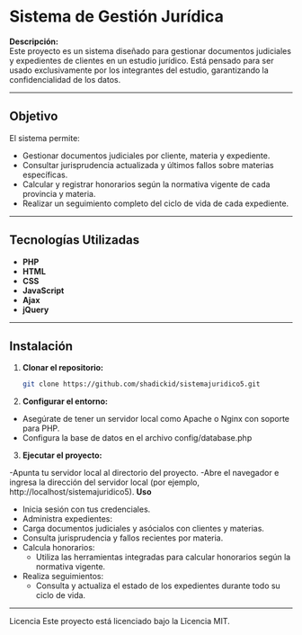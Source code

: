# Sistema de Gestión Jurídica

**Descripción:**  
Este proyecto es un sistema diseñado para gestionar documentos judiciales y expedientes de clientes en un estudio jurídico. Está pensado para ser usado exclusivamente por los integrantes del estudio, garantizando la confidencialidad de los datos.

---

## Objetivo

El sistema permite:  
- Gestionar documentos judiciales por cliente, materia y expediente.  
- Consultar jurisprudencia actualizada y últimos fallos sobre materias específicas.  
- Calcular y registrar honorarios según la normativa vigente de cada provincia y materia.  
- Realizar un seguimiento completo del ciclo de vida de cada expediente.  

---

## Tecnologías Utilizadas

- **PHP**  
- **HTML**  
- **CSS**  
- **JavaScript**  
- **Ajax**  
- **jQuery**  

---

## Instalación

1. **Clonar el repositorio:**  
   ```bash
   git clone https://github.com/shadickid/sistemajuridico5.git

2. **Configurar el entorno:**
-  Asegúrate de tener un servidor local como Apache o Nginx con soporte para PHP.
-  Configura la base de datos en el archivo config/database.php

3. **Ejecutar el proyecto:**

-Apunta tu servidor local al directorio del proyecto.
-Abre el navegador e ingresa la dirección del servidor local (por ejemplo, http://localhost/sistemajuridico5).
**Uso**
-  Inicia sesión con tus credenciales.
-  Administra expedientes:
-  Carga documentos judiciales y asócialos con clientes y materias.
-  Consulta jurisprudencia y fallos recientes por materia.
-  Calcula honorarios:
    - Utiliza las herramientas integradas para calcular honorarios según la normativa vigente.
-  Realiza seguimientos:
    -  Consulta y actualiza el estado de los expedientes durante todo su ciclo de vida.
---
Licencia
Este proyecto está licenciado bajo la Licencia MIT.
